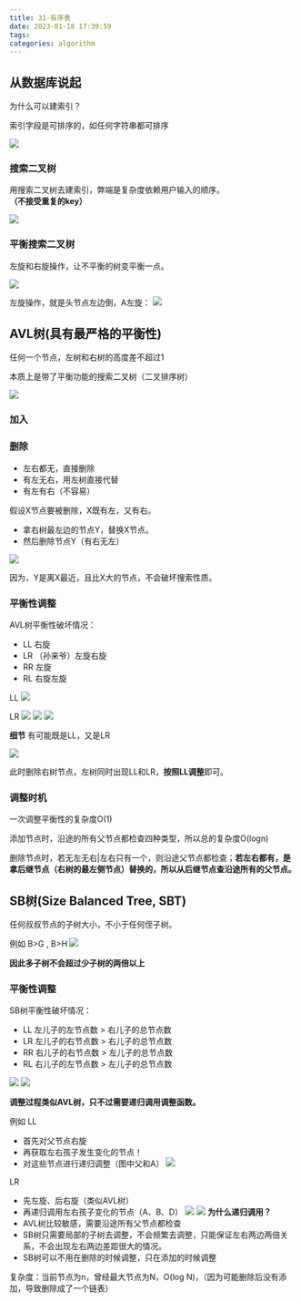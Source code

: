 ```yaml
---
title: 31-有序表
date: 2023-01-18 17:39:59
tags:
categories: algorithm
---
```


## 从数据库说起

为什么可以建索引？

索引字段是可排序的，如任何字符串都可排序

![](31-有序表/2023-01-18-22-02-33.png)

### 搜索二叉树

用搜索二叉树去建索引，弊端是复杂度依赖用户输入的顺序。**（不接受重复的key）**

![](31-有序表/2023-01-19-09-52-08.png)

### 平衡搜索二叉树

左旋和右旋操作，让不平衡的树变平衡一点。

![](31-有序表/2023-01-19-09-56-09.png)

左旋操作，就是头节点左边倒，A左旋：
![](31-有序表/2023-01-19-09-57-03.png)


## AVL树(具有最严格的平衡性)
任何一个节点，左树和右树的高度差不超过1

本质上是带了平衡功能的搜索二叉树（二叉排序树）

![](31-有序表/2023-01-19-10-36-48.png)

### 加入


### 删除

- 左右都无，直接删除
- 有左无右，用左树直接代替
- 有左有右（不容易）

假设X节点要被删除，X既有左，又有右。

- 拿右树最左边的节点Y，替换X节点。
- 然后删除节点Y（有右无左）

![](31-有序表/2023-01-19-10-44-29.png)

因为，Y是离X最近，且比X大的节点，不会破坏搜索性质。

### 平衡性调整

AVL树平衡性破坏情况：
- LL 右旋
- LR （孙来爷）左旋右旋
- RR 左旋
- RL 右旋左旋


LL
![](31-有序表/2023-01-19-10-49-23.png)

LR
![](31-有序表/2023-01-19-10-52-59.png)
![](31-有序表/2023-01-19-10-53-16.png)
![](31-有序表/2023-01-19-10-53-25.png)  

**细节**
有可能既是LL，又是LR

![](31-有序表/2023-01-19-11-07-58.png)

此时删除右树节点，左树同时出现LL和LR，**按照LL调整**即可。

### 调整时机
一次调整平衡性的复杂度O(1)

添加节点时，沿途的所有父节点都检查四种类型，所以总的复杂度O(logn)

删除节点时，若无左无右|左右只有一个，则沿途父节点都检查；**若左右都有，是拿后继节点（右树的最左侧节点）替换的，所以从后继节点查沿途所有的父节点。**

## SB树(Size Balanced Tree, SBT)

任何叔叔节点的子树大小，不小于任何侄子树。

例如 B>G , B>H
![](31-有序表/2023-01-19-17-06-40.png)

**因此多子树不会超过少子树的两倍以上**
### 平衡性调整

SB树平衡性破坏情况：
- LL 左儿子的左节点数 > 右儿子的总节点数
- LR 左儿子的右节点数 > 右儿子的总节点数
- RR 右儿子的右节点数 > 左儿子的总节点数
- RL 右儿子的左节点数 > 左儿子的总节点数

![](31-有序表/2023-01-19-17-12-00.png)
![](31-有序表/2023-01-19-17-12-55.png)

**调整过程类似AVL树，只不过需要递归调用调整函数。**

例如 LL
- 首先对父节点右旋
- 再获取左右孩子发生变化的节点！
- 对这些节点进行递归调整（图中父和A）
![](31-有序表/2023-01-19-17-21-02.png)


LR

- 先左旋、后右旋（类似AVL树）
- 再递归调用左右孩子变化的节点（A、B、D）
![](31-有序表/2023-01-19-17-38-18.png)
![](31-有序表/2023-01-19-17-39-11.png)
**为什么递归调用？**
- AVL树比较敏感，需要沿途所有父节点都检查
- SB树只需要局部的子树去调整，不会频繁去调整，只能保证左右两边两倍关系，不会出现左右两边差距很大的情况。
- SB树可以不用在删除的时候调整，只在添加的时候调整

复杂度：当前节点为n，曾经最大节点为N，O(log N)，（因为可能删除后没有添加，导致删除成了一个链表）
